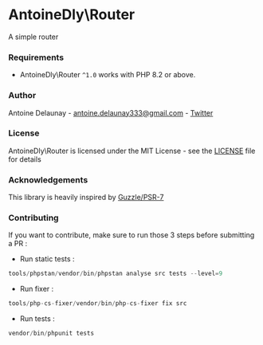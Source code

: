 # AntoineDly\Router

A simple router


### Requirements

- AntoineDly\Router `^1.0` works with PHP 8.2 or above.

### Author

Antoine Delaunay - <antoine.delaunay333@gmail.com> - [Twitter](http://twitter.com/AntDlny)<br />

### License

AntoineDly\Router is licensed under the MIT License - see the [LICENSE](LICENSE) file for details

### Acknowledgements

This library is heavily inspired by [Guzzle/PSR-7](https://github.com/guzzle/psr7)

### Contributing

If you want to contribute, make sure to run those 3 steps before submitting a PR : 

- Run static tests :
```php
tools/phpstan/vendor/bin/phpstan analyse src tests --level=9
```

- Run fixer :
```php
tools/php-cs-fixer/vendor/bin/php-cs-fixer fix src
```

- Run tests :
```php
vendor/bin/phpunit tests
```